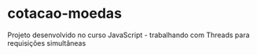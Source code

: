 # cotacao-moedas
Projeto desenvolvido no curso JavaScript - trabalhando com Threads para requisições simultâneas 
